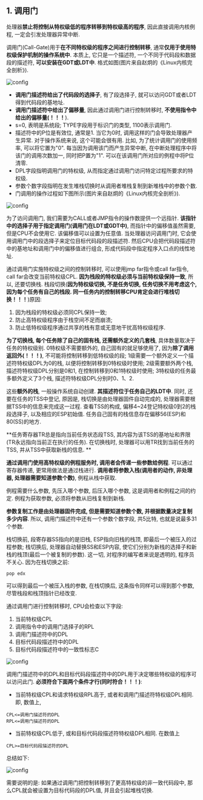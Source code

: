 ## 1. 调用门

处理器**禁止将控制从特权级低的程序转移到特权级高的程序**, 因此直接调用内核例程, 一定会引发处理器异常中断. 

调用门(Call-Gate)用于**在不同特权级的程序之间进行控制转移**, 通常**仅用于使用特权级保护机制的操作系统中**. 本质上, 它只是一个描述符, 一个不同于代码段和数据段的描述符, **可以安装在GDT或LDT中**. 格式如图(图片来自赵炯的《Linux内核完全剖析》). 

![config](images/9.png)

- **调用门描述符给出了代码段的选择子**, 有了段选择子, 就可以访问GDT或者LDT得到代码段的基地址. 
- **调用门描述符中给出了偏移量**, 因此通过调用门进行控制转移时, **不使用指令中给出的偏移量(！！！**). 
- s=0, 表明是系统段; TYPE字段用于标识门的类型, 1100表示调用门. 
- 描述符中的P位是有效位, 通常是1. 当它为0时, 调用这样的门会导致处理器产生异常. 对于操作系统来说, 这个可能会很有用. 比如, 为了统计调用门的使用频率,  可以将它置为"0". 每当因为调用该门而产生异常中断, 在中断处理程序中将该门的调用次数加一, 同时把P置为"1". 可以在该调用门所对应的例程中将P位清零. 
- DPL字段指明调用门的特权级, 从而指定通过调用门访问特定过程所要求的特权级. 
- 参数个数字段指明在发生堆栈切换时从调用者堆栈复制到新堆栈中的参数个数. 
- 门调用的操作过程如下图所示(图片来自赵炯的《Linux内核完全剖析》). 

![config](images/10.png)

为了访问调用门, 我们需要为CALL或者JMP指令的操作数提供一个远指针. **该指针中的选择子用于指定调用门(调用门在LDT或GDT中)**, 而指针中的偏移值虽然需要, 但是CPU不会使用它. 该偏移值可以设置为任意值. 当处理器访问调用门时, 它会使用调用门中的段选择子来定位目标代码段的段描述符. 然后CPU会把代码段描述符中的基地址和调用门中的偏移值进行组合, 形成代码段中指定程序入口点的线性地址. 

通过调用门实施特权级之间的控制转移时, 可以使用jmp far指令或call far指令, call far会改变当前特权级CPL. **因为栈段的特权级必须与当前特权级保持一致**, 所以, 还要切换栈. 栈段切换(**因为特权级切换, 不是任务切换, 任务切换不用考虑这个, 因为每个任务有自己的栈段. 同一任务内的控制转移CPU肯定会进行堆栈切换！！！**)原因: 

1. 因为栈段的特权级必须同CPL保持一致;  
2. 防止高特权级程序由于栈空间不足而崩溃;  
3. 防止低特权级程序通过共享的栈有意或无意地干扰高特权级程序. 

**为了切换栈, 每个任务除了自己的固有栈, 还需额外定义的几套栈**, 具体数量取决于任务的特权级别. 0特权级不需要额外的, 自己固有的就足够使用了, 因为**除了调用返回外(！！！)**, 不可能将控制转移到低特权级的段; 1级需要一个额外定义一个描述符特权级DPL为0的栈, 以便将控制转移到0特权级时使用; 2级需要额外两个栈, 描述符特权级DPL分别是0和1, 在控制转移到0和1特权级时使用; 3特权级的任务最多额外定义了3个栈, 描述符特权级DPL分别时0、1、2. 

这些**额外的栈**, 一般操作系统自动创建. **其描述符位于任务自己的LDT中**. 同时, 还要在任务的TSS中登记, 原因是, 栈切换是由处理器固件自动完成的, 处理器需要根据TSS中的信息来完成这一过程. 查看TSS的构成, 偏移4~24登记特权级0到2的栈段选择子, 以及相应的ESP初始值. 任务自己固有的栈信息存在偏移56(ESP)和80(SS)的地方. 

**任务寄存器TR总是指向当前任务状态段TSS, 其内容为该TSS的基地址和界限(TR永远指向当前正在执行的任务). 在切换栈时, 处理器可以用TR找到当前任务的TSS, 并从TSS中获取新栈的信息. **

**通过调用门使用高特权级的例程服务时, 调用者会传递一些参数给例程**. 可以通过寄存器传递, 更常用做法是通过栈进行. **调用者将参数入栈(调用者的动作, 非处理器, 处理器需要知道参数个数)**, 例程从栈中获取. 

例程需要什么参数, 先压入哪个参数, 后压入哪个参数, 这是调用者和例程之间的约定. 例程为获取参数, 必须将参数从旧栈复制到新栈. 

**参数复制工作是由处理器固件完成, 但是需要知道参数个数, 并根据数量决定复制多少内容**. 所以, 调用门描述符中还有一个参数个数字段, 共5比特, 也就是说最多31个参数. 

栈切换前, 段寄存器SS指向的是旧栈, ESP指向旧栈的栈顶, 即最后一个被压入的过程参数; 栈切换后, 处理器自动替换SS和ESP内容, 使它们分别为新栈的选择子和新栈的栈顶(最后一个被复制的参数). 这一切, 对程序的编写者来说是透明的, 程序员不关心. 因为在栈切换之前: 

```
pop edx
```

可以得到最后一个被压入栈的参数, 在栈切换后, 这条指令同样可以得到那个参数, 尽管栈段和栈顶指针已经改变. 

通过调用门进行控制转移时, CPU会检查以下字段:  

1. 当前特权级CPL 
2. 调用指令中的调用门选择子的RPL 
3. 调用门描述符中的DPL 
4. 目标代码段描述符中的DPL 
5. 目标代码段描述符中的一致性标志C

![config](images/12.png)

调用门描述符中的DPL和目标代码段描述符中的DPL用于决定哪些特权级的程序可以访问此门. **必须符合下面两个条件才行(同时符合！！！)**: 

- 当前特权级CPL和请求特权级RPL高于, 或者和调用门描述符特权级DPL相同. 即, 数值上, 
 
```
CPL<=调用门描述符的DPL
RPL<=调用门描述符的DPL
```

- 当前特权级CPL低于, 或和目标代码段描述符特权级DPL相同. 在数值上

```
CPL>=目标代码段描述符的DPL
```

总结如下: 

![config](images/11.png)

需要说明的是: 如果通过调用门把控制转移到了更高特权级的非一致代码段中, 那么CPL就会被设置为目标代码段的DPL值, 并且会引起堆栈切换. 

